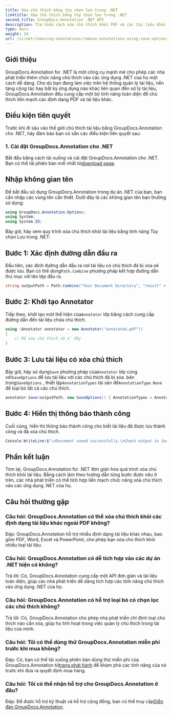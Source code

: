 ```yaml
---
title: Xóa chú thích bằng tùy chọn lưu trong .NET
linktitle: Xóa chú thích bằng tùy chọn lưu trong .NET
second_title: GroupDocs.Annotation .NET API
description: Tìm hiểu cách xóa chú thích khỏi PDF và các tài liệu khác trong .NET bằng GroupDocs.Annotation. Hướng dẫn từng bước với các ví dụ về mã.
type: docs
weight: 14
url: /vi/net/removing-annotations/remove-annotations-using-save-options/
---
```

## Giới thiệu

GroupDocs.Annotation for .NET là một công cụ mạnh mẽ cho phép các nhà phát triển thêm chức năng chú thích vào các ứng dụng .NET của họ một cách dễ dàng. Cho dù bạn đang làm việc trên hệ thống quản lý tài liệu, nền tảng cộng tác hay bất kỳ ứng dụng nào khác liên quan đến xử lý tài liệu, GroupDocs.Annotation đều cung cấp một bộ tính năng toàn diện để chú thích liền mạch các định dạng PDF và tài liệu khác.

## Điều kiện tiên quyết

Trước khi đi sâu vào thế giới chú thích tài liệu bằng GroupDocs.Annotation cho .NET, hãy đảm bảo bạn có sẵn các điều kiện tiên quyết sau:

### 1. Cài đặt GroupDocs.Annotation cho .NET

 Bắt đầu bằng cách tải xuống và cài đặt GroupDocs.Annotation cho .NET. Bạn có thể tải phiên bản mới nhất từ[download page](https://releases.groupdocs.com/annotation/net/).

## Nhập không gian tên

Để bắt đầu sử dụng GroupDocs.Annotation trong dự án .NET của bạn, bạn cần nhập các vùng tên cần thiết. Dưới đây là các không gian tên bạn thường sử dụng:

```csharp
using GroupDocs.Annotation.Options;
using System;
using System.IO;
```


Bây giờ, hãy xem quy trình xóa chú thích khỏi tài liệu bằng tính năng Tùy chọn Lưu trong .NET:

## Bước 1: Xác định đường dẫn đầu ra

Đầu tiên, xác định đường dẫn đầu ra nơi tài liệu có chú thích đã bị xóa sẽ được lưu. Bạn có thể dùng`Path.Combine` phương pháp kết hợp đường dẫn thư mục với tên tệp đầu ra.

```csharp
string outputPath = Path.Combine("Your Document Directory", "result" + Path.GetExtension("input.pdf"));
```

## Bước 2: Khởi tạo Annotator

 Tiếp theo, khởi tạo một thể hiện của`Annotator` lớp bằng cách cung cấp đường dẫn đến tài liệu chứa chú thích.

```csharp
using (Annotator annotator = new Annotator("annotated.pdf"))
{
    // Mã xóa chú thích sẽ ở đây
}
```

## Bước 3: Lưu tài liệu có xóa chú thích

 Bây giờ, hãy sử dụng`Save` phương pháp của`Annotator` lớp cùng với`SaveOptions` để lưu tài liệu với các chú thích đã bị xóa. bên trong`SaveOptions` , thiết lập`AnnotationTypes` tài sản để`AnnotationType.None` để loại bỏ tất cả các chú thích.

```csharp
annotator.Save(outputPath, new SaveOptions() { AnnotationTypes = AnnotationType.None });
```

## Bước 4: Hiển thị thông báo thành công

Cuối cùng, hiển thị thông báo thành công cho biết tài liệu đã được lưu thành công và đã xóa chú thích.

```csharp
Console.WriteLine($"\nDocument saved successfully.\nCheck output in {outputPath}.");
```

## Phần kết luận

Tóm lại, GroupDocs.Annotation for .NET đơn giản hóa quá trình xóa chú thích khỏi tài liệu. Bằng cách làm theo hướng dẫn từng bước được nêu ở trên, các nhà phát triển có thể tích hợp liền mạch chức năng xóa chú thích vào các ứng dụng .NET của họ.

## Câu hỏi thường gặp

### Câu hỏi: GroupDocs.Annotation có thể xóa chú thích khỏi các định dạng tài liệu khác ngoài PDF không?

Đáp: GroupDocs.Annotation hỗ trợ nhiều định dạng tài liệu khác nhau, bao gồm PDF, Word, Excel và PowerPoint, cho phép bạn xóa chú thích khỏi nhiều loại tài liệu.

### Câu hỏi: GroupDocs.Annotation có dễ tích hợp vào các dự án .NET hiện có không?

Trả lời: Có, GroupDocs.Annotation cung cấp một API đơn giản và tài liệu toàn diện, giúp các nhà phát triển dễ dàng tích hợp các tính năng chú thích vào ứng dụng .NET của họ.

### Câu hỏi: GroupDocs.Annotation có hỗ trợ loại bỏ có chọn lọc các chú thích không?

Trả lời: Có, GroupDocs.Annotation cho phép nhà phát triển chỉ định loại chú thích nào cần xóa, giúp họ linh hoạt trong việc quản lý chú thích trong tài liệu của mình.

### Câu hỏi: Tôi có thể dùng thử GroupDocs.Annotation miễn phí trước khi mua không?

 Đáp: Có, bạn có thể tải xuống phiên bản dùng thử miễn phí của GroupDocs.Annotation từ[trang phát hành](https://releases.groupdocs.com/) để khám phá các tính năng của nó trước khi đưa ra quyết định mua hàng.

### Câu hỏi: Tôi có thể nhận hỗ trợ cho GroupDocs.Annotation ở đâu?

 Đáp: Để được hỗ trợ kỹ thuật và hỗ trợ cộng đồng, bạn có thể truy cập[Diễn đàn GroupDocs.Annotation](https://forum.groupdocs.com/c/annotation/10).